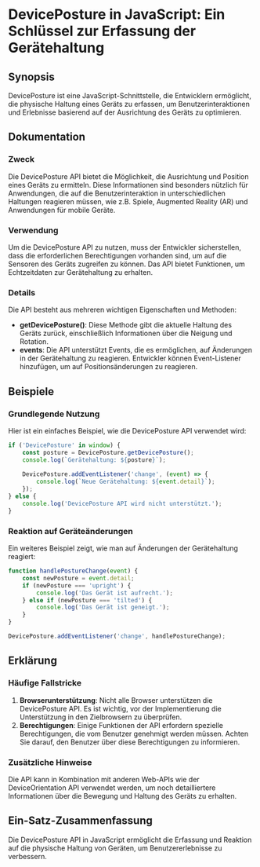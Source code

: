 <!--
Meta Description: # DevicePosture in JavaScript: Ein Schlüssel zur Erfassung der Gerätehaltung ## Synopsis DevicePosture ist eine JavaScript-Schnittstelle, die Entwickl...
Meta Keywords: die, deviceposture, api, der, auf
-->

# DevicePosture in JavaScript: Ein Schlüssel zur Erfassung der Gerätehaltung

## Synopsis
DevicePosture ist eine JavaScript-Schnittstelle, die Entwicklern ermöglicht, die physische Haltung eines Geräts zu erfassen, um Benutzerinteraktionen und Erlebnisse basierend auf der Ausrichtung des Geräts zu optimieren.

## Dokumentation
### Zweck
Die DevicePosture API bietet die Möglichkeit, die Ausrichtung und Position eines Geräts zu ermitteln. Diese Informationen sind besonders nützlich für Anwendungen, die auf die Benutzerinteraktion in unterschiedlichen Haltungen reagieren müssen, wie z.B. Spiele, Augmented Reality (AR) und Anwendungen für mobile Geräte.

### Verwendung
Um die DevicePosture API zu nutzen, muss der Entwickler sicherstellen, dass die erforderlichen Berechtigungen vorhanden sind, um auf die Sensoren des Geräts zugreifen zu können. Das API bietet Funktionen, um Echtzeitdaten zur Gerätehaltung zu erhalten.

### Details
Die API besteht aus mehreren wichtigen Eigenschaften und Methoden:

- **getDevicePosture()**: Diese Methode gibt die aktuelle Haltung des Geräts zurück, einschließlich Informationen über die Neigung und Rotation.
- **events**: Die API unterstützt Events, die es ermöglichen, auf Änderungen in der Gerätehaltung zu reagieren. Entwickler können Event-Listener hinzufügen, um auf Positionsänderungen zu reagieren.

## Beispiele
### Grundlegende Nutzung
Hier ist ein einfaches Beispiel, wie die DevicePosture API verwendet wird:

```javascript
if ('DevicePosture' in window) {
    const posture = DevicePosture.getDevicePosture();
    console.log(`Gerätehaltung: ${posture}`);
    
    DevicePosture.addEventListener('change', (event) => {
        console.log(`Neue Gerätehaltung: ${event.detail}`);
    });
} else {
    console.log('DevicePosture API wird nicht unterstützt.');
}
```

### Reaktion auf Geräteänderungen
Ein weiteres Beispiel zeigt, wie man auf Änderungen der Gerätehaltung reagiert:

```javascript
function handlePostureChange(event) {
    const newPosture = event.detail;
    if (newPosture === 'upright') {
        console.log('Das Gerät ist aufrecht.');
    } else if (newPosture === 'tilted') {
        console.log('Das Gerät ist geneigt.');
    }
}

DevicePosture.addEventListener('change', handlePostureChange);
```

## Erklärung
### Häufige Fallstricke
1. **Browserunterstützung**: Nicht alle Browser unterstützen die DevicePosture API. Es ist wichtig, vor der Implementierung die Unterstützung in den Zielbrowsern zu überprüfen.
2. **Berechtigungen**: Einige Funktionen der API erfordern spezielle Berechtigungen, die vom Benutzer genehmigt werden müssen. Achten Sie darauf, den Benutzer über diese Berechtigungen zu informieren.

### Zusätzliche Hinweise
Die API kann in Kombination mit anderen Web-APIs wie der DeviceOrientation API verwendet werden, um noch detailliertere Informationen über die Bewegung und Haltung des Geräts zu erhalten.

## Ein-Satz-Zusammenfassung
Die DevicePosture API in JavaScript ermöglicht die Erfassung und Reaktion auf die physische Haltung von Geräten, um Benutzererlebnisse zu verbessern.